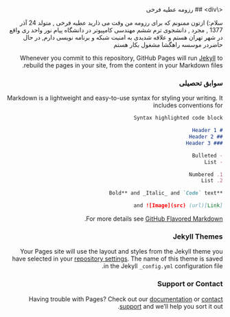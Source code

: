 <div dir="rtl">
  <\div>
## رزومه عطیه فرخی

سلام:) ازتون ممنونم که برای رزومه من وقت می ذارید 
عطیه فرخی , متولد 24 آذر 1377 , مجرد , دانشجوی ترم ششم مهندسی کامپیوتر در دانشگاه پیام نور واحد ری واقع در شهر تهران هستم و علاقه شدیدی به امنیت شبکه و برنامه نویسی دارم, در حال حاضردر موسسه راهگشا مشغول بکار هستم


Whenever you commit to this repository, GitHub Pages will run [Jekyll](https://jekyllrb.com/) to rebuild the pages in your site, from the content in your Markdown files.

### سوابق تحصیلی

Markdown is a lightweight and easy-to-use syntax for styling your writing. It includes conventions for

```markdown
Syntax highlighted code block

# Header 1
## Header 2
### Header 3

- Bulleted
- List

1. Numbered
2. List

**Bold** and _Italic_ and `Code` text

[Link](url) and ![Image](src)
```

For more details see [GitHub Flavored Markdown](https://guides.github.com/features/mastering-markdown/).

### Jekyll Themes

Your Pages site will use the layout and styles from the Jekyll theme you have selected in your [repository settings](https://github.com/atieh-farokhi/atiehfarokhi.github.io/settings). The name of this theme is saved in the Jekyll `_config.yml` configuration file.

### Support or Contact

Having trouble with Pages? Check out our [documentation](https://docs.github.com/categories/github-pages-basics/) or [contact support](https://github.com/contact) and we’ll help you sort it out.
